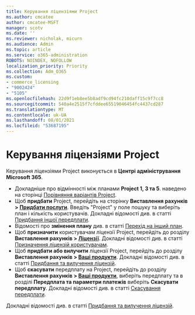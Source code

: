 ```yaml
---
title: Керування ліцензіями Project
ms.author: cmcatee
author: cmcatee-MSFT
manager: scotv
ms.date: ''
ms.reviewer: nicholak, micurn
ms.audience: Admin
ms.topic: article
ms.service: o365-administration
ROBOTS: NOINDEX, NOFOLLOW
localization_priority: Priority
ms.collection: Adm_O365
ms.custom:
- commerce_licensing
- "9002424"
- "5105"
ms.openlocfilehash: 22d9f1eb8ee5b8adf9cd94fc210daff15c9f7cc8
ms.sourcegitcommit: 540a4e2515f7cfddee65519046454fc4437cd287
ms.translationtype: MT
ms.contentlocale: uk-UA
ms.lasthandoff: 08/01/2021
ms.locfileid: "53687195"
---
```

# <a name="project-license-management"></a>Керування ліцензіями Project

Керування ліцензіями Project виконується в **Центрі адміністрування Microsoft 365**.

- Докладніше про відмінності між планами **Project 1, 3 та 5**. наведено на сторінці [Порівняння варіантів Project](https://www.microsoft.com/microsoft-365/project/compare-microsoft-project-management-software).
- Щоб **придбати** Project, перейдіть на сторінку **Виставлення рахунків > [Придбати послуги](https://go.microsoft.com/fwlink/p/?linkid=868433)**. Введіть "Project" у поле пошуку та виберіть план і кількість користувачів. Докладні відомості див. в статті [Придбання іншої передплати](/microsoft-365/commerce/try-or-buy-microsoft-365#buy-a-different-subscription).
- Відомості про **змінення плану** див. в статті [Перехід на інший план](/microsoft-365/commerce/subscriptions/upgrade-to-different-plan).
- Щоб **призначити** користувачам ліцензії Project, перейдіть до розділу **Виставлення рахунків > [Ліцензії](https://go.microsoft.com/fwlink/p/?linkid=842264)**. Докладні відомості див. в статті [Призначення ліцензій користувачам](/microsoft-365/admin/manage/assign-licenses-to-users).
- Щоб **придбати або вилучити** ліцензії Project, перейдіть до розділу **Виставлення рахунків > [Ваші продукти](https://go.microsoft.com/fwlink/p/?linkid=842054)**. Докладні відомості див. в статті [Придбання та вилучення ліцензій](/microsoft-365/commerce/licenses/buy-licenses#add-or-remove-licenses-for-your-business-subscription).
- Щоб **скасувати** передплату на Project, перейдіть до розділу **Виставлення рахунків > [Ваші продукти](https://go.microsoft.com/fwlink/p/?linkid=842054)**, виберіть передплату та в розділі **Передплата та параметри платежів** виберіть **Скасувати передплату**. Докладні відомості див. в статті [Скасування передплати](/microsoft-365/commerce/subscriptions/cancel-your-subscription).

Докладні відомості див. в статті [Придбання та вилучення ліцензій](/microsoft-365/commerce/licenses/buy-licenses).